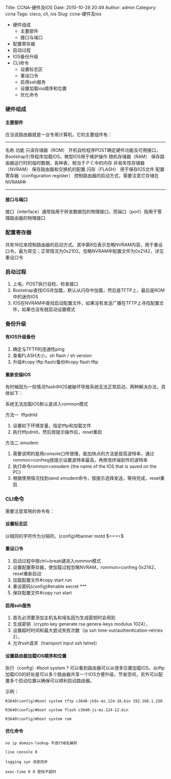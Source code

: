Title: CCNA-硬件及IOS
Date: 2010-10-28 20:49
Author: admin
Category: ccna
Tags: cisco, cli, ios
Slug: ccna-硬件及ios

-   硬件组成
    -   主要部件
    -   接口与端口
-   配置寄存器
-   启动过程
-   IOS备份升级
-   CLI命令
    -   设置标志区
    -   重设口令
    -   启用ssh服务
    -   设置加载ios顺序和位置
    -   优化命令

### 硬件组成

#### 主要部件

应当说路由器就是一台专用计算机，它的主要组件有：

  -------------------------------------- ---------------------------------------------------------------------------------------
  名称                                   功能
  只读存储器（ROM）                      开机自检程序POST确定硬件功能及可用接口，Bootstrap引导程序加载IOS，微型IOS用于维护操作
  随机存储器（RAM）                      保存路由器运行时的临时数据，各种表，相当于ＰＣ中的内存
  非易失性存储器（NVRAM）                保存路由器和交换机的配置
  闪存（FLASH）                          用于保存IOS文件
  配置寄存器（configuration register）   控制路由器的启动方式，需要注意它存储在NVRAM中
  -------------------------------------- ---------------------------------------------------------------------------------------

#### 接口与端口

接口（interface）通常指用于转发数据包的物理接口，而端口（port）指用于管理路由器的物理接口

### 配置寄存器

共有16位来控制路由器的启动方式。其中第6位表示忽略NVRAM内容，用于重设口令，最为常见；正常情况为0x2102，忽略NVRAM中配置文件为0x2142，详见重设口令

### 启动过程

1.  上电，POST执行自检，检查接口
2.  Bootstrap查找IOS并加载，默认从闪存中加载，然后是TFTP上，最后是ROM中的迷你IOS
3.  IOS在NVRAM中查找启动配置文件，如果没有发送广播在TFTP上寻找配置文件，如果也没有就启动设置模式

### 备份升级

#### 有IOS升级备份

1.  确定与TFTP的连通性ping
2.  查看FLASH大小，sh flash / sh version
3.  升级\#copy tftp flash/备份\#copy flash tftp

#### 重新安装IOS

有时候因为一些情况flash中IOS被破坏导致系统无法正常启动，两种解决办法，具体如下：

系统无法加载IOS默认是进入rommon模式

方法一  tftpdnld

1.  设置如下环境变量，指定tftp和加载文件
2.  执行tftpdnld，然后按提示操作后，reset重启

方法二 xmodem

1.  需要说明的是用console口传很慢，能加快点的方法是提高波特率，通过rommon\>confreg按提示设置波特率最高，再修改终端软件的波特率
2.  执行命令rommon\>xmodem {the name of the IOS that is saved on the PC}
3.  根据使用情况找到send xmodem命令，按提示选择发送，等待完成，reset重启

### CLI命令

需要注意常用的命令有：

#### 设置标志区

以相同的字符作为分隔符。(config)\#banner motd \$====\$

#### 重设口令

1.  启动过程中按ctrl+break键进入rommon模式
2.  设置配置寄存器，使加载过程忽略NVRAM，rommon\>confreg
    0x2142，reset重新启动
3.  加载配置文件\#copy start run
4.  重设密码(config)\#enable secret \*\*\*
5.  保存配置文件\#copy run start

#### 启用ssh服务

1.  首先必须要添加主机名和域名因为生成密钥时会用到
2.  生成密钥（crypto key generate rsa genera-keys modulus 1024），
3.  设置超时时间和最大尝试失败次数（ip ssh
    time-out/authentication-retries 2），
4.  允许ssh请求（transport input ssh telnet）

#### 设置路由器加载IOS顺序和位置

执行（config）\#boot system ?
可以看到路由器可以从很多位置加载IOS，从tftp加载IOS的好处是可以多个路由器共享一个IOS方便升级，节省空间，另外可以配置多个启动位置以确保可以顺利启动路由器。

示例：

    R3640(config)#boot system tftp c3640-jk9s-mz.124-16.bin 192.168.1.250

    R3640(config)#boot system flash c3640-js-mz.124-12.bin

    R3640(config)#boot system rom

#### 优化命令

    no ip domain-lookup 不进行域名解析

    line console 0

    logging syn 消息同步

    exec-time 0 0 登陆不超时
